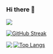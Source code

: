 ### Hi there 👋

<img src="https://bad-apple-github-readme.vercel.app/api?show_icons=true&username=Ariel-levi">

[![GitHub Streak](http://github-readme-streak-stats.herokuapp.com?user=Ariel-levi)](https://git.io/streak-stats)

<!-- https://github.com/NatiRonen/ShipMarket -->
<a href="https://github.com/NatiRonen/ShipMarket">
  <img align="left" src="https://github-readme-stats.vercel.app/api/pin/?username=NatiRonen&repo=ShipMarket" />
</a>

[![Top Langs](https://github-readme-stats.vercel.app/api/top-langs/?username=Ariel-levi&layout=compact)](https://github.com/anuraghazra/github-readme-stats)

<!-- <details>
<summary>:trophy: Github Stats</summary>
<img src="https://bad-apple-github-readme.vercel.app/api?show_bg=1&username=Ariel-levi">
<img src="https://github-profile-trophy.vercel.app/?username=Ariel-levi">
</details> -->

<!--
**Ariel-levi/Ariel-levi** is a ✨ _special_ ✨ repository because its `README.md` (this file) appears on your GitHub profile.

Here are some ideas to get you started:

- 🔭 I’m currently working on ...
- 🌱 I’m currently learning ...
- 👯 I’m looking to collaborate on ...
- 🤔 I’m looking for help with ...
- 💬 Ask me about ...
- 📫 How to reach me: ...
- 😄 Pronouns: ...
- ⚡ Fun fact: ...
-->
